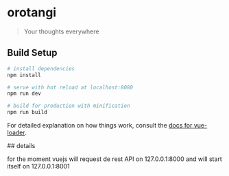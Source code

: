 # orotangi

> Your thoughts everywhere

## Build Setup

``` bash
# install dependencies
npm install

# serve with hot reload at localhost:8080
npm run dev

# build for production with minification
npm run build
```

For detailed explanation on how things work, consult the [docs for vue-loader](http://vuejs.github.io/vue-loader).



## details

for the moment vuejs will request de rest API on 127.0.0.1:8000 and will 
start itself on 127.0.0.1:8001
